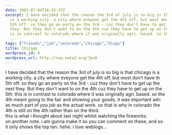 ```yaml
---
date: 2001-07-04T16:55:37Z
excerpt: I have decided that the reason the 3rd of july is so big is that chicago
  is a working city. a city where eveyone get the 4th off, but most don't have th
  5th off. so they go an party on the 3rd - cuz they don't have to get up the next
  they. But they don't want to on the 4th cuz they have to get up on the 5th. this
  is in contrast to colorado where it was originally agri. based. so the 4th meant
  ...
tags: ["friends","job","colorado","chicago","blogs"]
title: Chicago
wordpress_id: 9
wordpress_url: http://new.nata2.org/?p=9
---
```


I have decided that the reason the 3rd of july is so big is that chicago is a working city. a city where eveyone get the 4th off, but most don't have th 5th off. so they go an party on the 3rd - cuz they don't have to get up the next they. But they don't want to on the 4th cuz they have to get up on the 5th. this is in contrast to colorado where it was originally agri. based. so the 4th meant going to the fair and showing your goods. it was important adn as much part of you job as the actual work. so that is why in colorado the 4th is still on the 4th rather than on the third. <br> this is what i thought about last night whilst watching the fireworks.<br>on another note. i am gunna make it so you can comment on these, and so it only shows the top ten. hehe. i love weblogs... 
